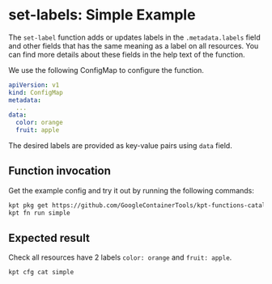 # set-labels: Simple Example

The `set-label` function adds or updates labels in the `.metadata.labels` field
and other fields that has the same meaning as a label on all resources. You can
find more details about these fields in the help text of the function.

We use the following ConfigMap to configure the function.

```yaml
apiVersion: v1
kind: ConfigMap
metadata:
  ...
data:
  color: orange
  fruit: apple
```

The desired labels are provided as key-value pairs using `data` field.

## Function invocation

Get the example config and try it out by running the following commands:

<!-- @getAndRunPkg @test -->
```sh
kpt pkg get https://github.com/GoogleContainerTools/kpt-functions-catalog.git/examples/set-labels/simple@set-labels/v0.1 .
kpt fn run simple
```

## Expected result

Check all resources have 2 labels `color: orange` and `fruit: apple`.

```sh
kpt cfg cat simple
```
